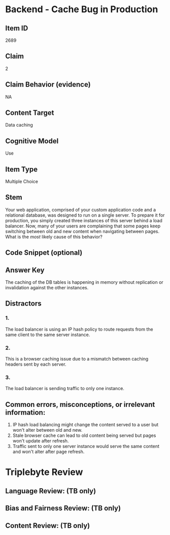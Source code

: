 # Backend - Cache Bug in Production

## Item ID
2689

## Claim
2

## Claim Behavior (evidence)
NA

## Content Target
Data caching

## Cognitive Model
Use

## Item Type
Multiple Choice

## Stem
Your web application, comprised of your custom application code and a relational database, was designed to run on a single server. To prepare it for production, you simply created three instances of this server behind a load balancer. Now, many of your users are complaining that some pages keep switching between old and new content when navigating between pages. What is the *most* likely cause of this behavior?

## Code Snippet (optional)

## Answer Key
The caching of the DB tables is happening in memory without replication or invalidation against the other instances.

## Distractors

### 1.
The load balancer is using an IP hash policy to route requests from the same client to the same server instance.

### 2.
This is a browser caching issue due to a mismatch between caching headers sent by each server.

### 3.
The load balancer is sending traffic to only one instance.

## Common errors, misconceptions, or irrelevant information:
1. IP hash load balancing might change the content served to a user but won't alter between old and new.
2. Stale browser cache can lead to old content being served but pages won't update after refresh.
3. Traffic sent to only one server instance would serve the same content and won't alter after page refresh.

# Triplebyte Review

## Language Review: (TB only)

## Bias and Fairness Review: (TB only)

## Content Review: (TB only)
